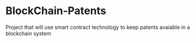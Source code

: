 # BlockChain-Patents
Project that will use smart contract technology to keep patents avaiable in a blockchain system   
